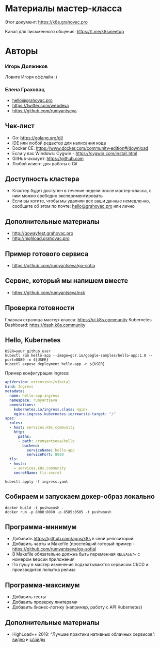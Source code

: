 # Материалы мастер-класса

Этот документ: https://k8s.grahovac.pro

Канал для письменного общения: https://t.me/k8smeetup

# Авторы

### Игорь Должиков

Ловите Игоря оффлайн :)

### Елена Граховац

- hello@grahovac.pro
- https://twitter.com/webdeva
- https://github.com/rumyantseva

## Чек-лист

- Go: https://golang.org/dl/
- IDE или любой редактор для написания кода
- Docker CE: https://www.docker.com/community-edition#/download
- Если у вас Windows: Cygwin - https://cygwin.com/install.html
- GitHub-аккаунт: https://github.com
- Любой клиент для работы с Git

## Доступность кластера

- Кластер будет доступен в течение недели после мастер-класса,
с ним можно свободно экспериментировать
- Если вы хотите, чтобы мы удалили все ваши данные немедленно,
сообщите об этом по почте: hello@grahovac.pro или лично

## Дополнительные материалы

- http://gowayfest.grahovac.pro
- http://highload.grahovac.pro

## Пример готового сервиса

- https://github.com/rumyantseva/go-sofia

## Сервис, который мы напишем вместе

- https://github.com/rumyantseva/nsk

## Проверка готовности

Главная страница мастер-класса: https://ui.k8s.community
Kubernetes Dashboard: https://dash.k8s.community

## Hello, Kubernetes

```
USER=your_github_user
kubectl run hello-app --image=gcr.io/google-samples/hello-app:1.0 --port=8080 -n ${USER}
kubectl expose deployment hello-app -n ${USER}
```

Пример конфигурации ingress:

```yaml
apiVersion: extensions/v1beta1
kind: Ingress
metadata:
  name: hello-app-ingress
  namespace: rumyantseva
  annotations:
    kubernetes.io/ingress.class: nginx
    nginx.ingress.kubernetes.io/rewrite-target: "/"
spec:
  rules:
  - host: services.k8s.community
    http:
      paths:
      - path: /rumyantseva/hello
        backend:
          serviceName: hello-app
          servicePort: 8080
  tls:
  - hosts:
    - services.k8s.community
    secretName: tls-secret
```

```
kubectl apply -f ingress.yaml
```

## Собираем и запускаем докер-образ локально

```
docker build -t pushwoosh .
docker run -p 8080:8080 -p 8585:8585 -t pushwoosh
```

## Программа-минимум

- Добавить https://github.com/apps/k8s в свой репозиторий
- Добавить чарты и Makefile (простейший готовый пример - https://github.com/rumyantseva/go-sofia)
- В Makefile обязательно должна быть переменная `RELEASE?=`
с номером версии приложения
- По пушу в мастер изменения подхватываются сервисом CI/CD
и производится попытка релиза

## Программа-максимум

- Добавить тесты
- Добавить проверку линтерами
- Добавить бизнес-логику (например, работу с API Kubernetes)

## Дополнительные материалы

- HighLoad++ 2018: “Лучшие практики нативных облачных сервисов”: [видео](https://youtu.be/MZeXPeyeF6U) и [слайды](https://docs.google.com/presentation/d/1eWJ5eAWEYcLIVVcGdfekKRoBoLANgDolOoP919qKceg/edit#slide=id.p) 
